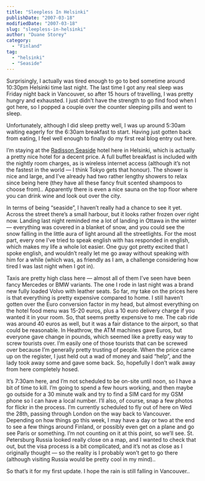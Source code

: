 ```yaml
---
title: "Sleepless In Helsinki"
publishDate: "2007-03-18"
modifiedDate: "2007-03-18"
slug: "sleepless-in-helsinki"
author: "Duane Storey"
category:
  - "Finland"
tag:
  - "helsinki"
  - "Seaside"
---
```


Surprisingly, I actually was tired enough to go to bed sometime around 10:30pm Helsinki time last night. The last time I got any real sleep was Friday night back in Vancouver, so after 15 hours of travelling, I was pretty hungry and exhausted. I just didn’t have the strength to go find food when I got here, so I popped a couple over the counter sleeping pills and went to sleep.

Unfortunately, although I did sleep pretty well, I was up around 5:30am waiting eagerly for the 6:30am breakfast to start. Having just gotten back from eating, I feel well enough to finally do my first real blog entry out here.

I’m staying at the [Radisson Seaside](http://www.radissonsas.com/cs/Satellite?pagename=RadissonSAS/integration/hotelInfo&hotelCode=HELZB&language=en?) hotel here in Helsinki, which is actually a pretty nice hotel for a decent price. A full buffet breakfast is included with the nightly room charges, as is wireless internet access (although it’s not the fastest in the world — I think Tokyo gets that honour). The shower is nice and large, and I’ve already had two rather lengthy showers to relax since being here (they have all these fancy fruit scented shampoos to choose from).. Apparently there is even a nice sauna on the top floor where you can drink wine and look out over the city.

In terms of being “seaside”, I haven’t really had a chance to see it yet. Across the street there’s a small harbour, but it looks rather frozen over right now. Landing last night reminded me a lot of landing in Ottawa in the winter — everything was covered in a blanket of snow, and you could see the snow falling in the little aura of light around all the streetlights. For the most part, every one I’ve tried to speak english with has responded in english, which makes my life a whole lot easier. One guy got pretty excited that I spoke english, and wouldn’t really let me go away without speaking with him for a while (which was, as friendly as I am, a challenge considering how tired I was last night when I got in).

Taxis are pretty high class here — almost all of them I’ve seen have been fancy Mercedes or BMW variants. The one I rode in last night was a brand new fully loaded Volvo with leather seats. So far, my take on the prices here is that everything is pretty expensive compared to home. I still haven’t gotten over the Euro conversion factor in my head, but almost everything on the hotel food menu was 15-20 euros, plus a 10 euro delivery charge if you wanted it in your room. So, that seems pretty expensive to me. The cab ride was around 40 euros as well, but it was a fair distance to the airport, so that could be reasonable. In Heathrow, the ATM machines gave Euros, but everyone gave change in pounds, which seemed like a pretty easy way to screw tourists over. I’m easily one of those tourists that can be screwed over because I’m generally pretty trusting of people. When the price came up on the register, I just held out a wad of money and said “help”, and the lady took away some and gave some back. So, hopefully I don’t walk away from here completely hosed.

It’s 7:30am here, and I’m not scheduled to be on-site until noon, so I have a bit of time to kill. I’m going to spend a few hours working, and then maybe go outside for a 30 minute walk and try to find a SIM card for my GSM phone so I can have a local number. I’ll also, of course, snap a few photos for flickr in the process. I’m currently scheduled to fly out of here on Wed the 28th, passing through London on the way back to Vancouver. Depending on how things go this week, I may have a day or two at the end to see a few things around Finland, or possibly even get on a plane and go see Paris or something. I’m not counting on it at this point, so we’ll see. St. Petersburg Russia looked really close on a map, and I wanted to check that out, but the visa process is a bit complicated, and it’s not as close as I originally thought — so the reality is I probably won’t get to go there (although visiting Russia would be pretty cool in my mind)..

So that’s it for my first update. I hope the rain is still falling in Vancouver..